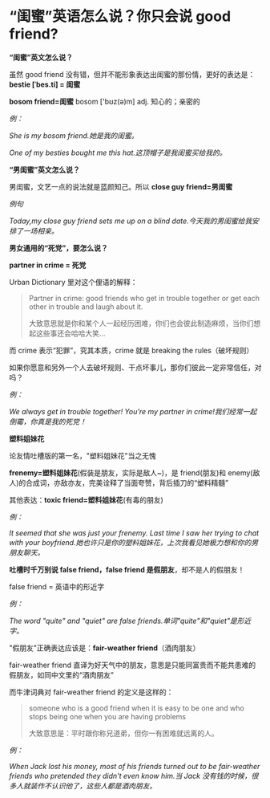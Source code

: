 # “闺蜜”英语怎么说？你只会说 good friend?

**“闺蜜”英文怎么说？**

虽然 good friend 没有错，但并不能形象表达出闺蜜的那份情，更好的表达是：**bestie [ˈbes.ti] = 闺蜜**

**bosom friend=闺蜜** bosom ['bʊz(ə)m] adj. 知心的；亲密的

_例：_

_She is my bosom friend.她是我的闺蜜。_

_One of my besties bought me this hat.这顶帽子是我闺蜜买给我的。_

**“男闺蜜”英文怎么说？**

男闺蜜，文艺一点的说法就是蓝颜知己。所以 **close guy friend=男闺蜜**

_例句_

_Today,my close guy friend sets me up on a blind date.今天我的男闺蜜给我安排了一场相亲。_

**男女通用的“死党”，要怎么说？**

**partner in crime = 死党**

Urban Dictionary 里对这个俚语的解释：

> Partner in crime: good friends who get in trouble together or get each other in trouble and laugh about it.
>
> 大致意思就是你和某个人一起经历困难，你们也会彼此制造麻烦，当你们想起这些事还会哈哈大笑…

而 crime 表示“犯罪”，究其本质，crime 就是 breaking the rules（破坏规则）

如果你愿意和另外一个人去破坏规则、干点坏事儿，那你们彼此一定非常信任，对吗？

_例：_

_We always get in trouble together! You’re my partner in crime!我们经常一起倒霉，你真是我的死党！_

**塑料姐妹花**

论友情吐槽版的第一名，"塑料姐妹花"当之无愧

**frenemy=塑料姐妹花**(假装是朋友，实际是敌人~)，是 friend(朋友)和 enemy(敌人)的合成词，亦敌亦友，完美诠释了当面夸赞，背后插刀的“塑料精髓”

其他表达：**toxic friend=塑料姐妹花**(有毒的朋友)

_例：_

_It seemed that she was just your frenemy. Last time I saw her trying to chat with your boyfriend.她也许只是你的塑料姐妹花，上次我看见她极力想和你的男朋友聊天。_

**吐槽时千万别说 false friend，false friend 是假朋友**，却不是人的假朋友！

false friend = 英语中的形近字

_例：_

_The word "quite" and "quiet" are false friends.单词"quite"和"quiet"是形近字。_

"假朋友"正确表达应该是：**fair-weather friend**（酒肉朋友）

fair-weather friend 直译为好天气中的朋友，意思是只能同富贵而不能共患难的假朋友，如同中文里的“酒肉朋友”

而牛津词典对 fair-weather friend 的定义是这样的：

> someone who is a good friend when it is easy to be one and who stops being one when you are having problems
>
> 大致意思是：平时跟你称兄道弟，但你一有困难就远离的人。

_例：_

_When Jack lost his money, most of his friends turned out to be fair-weather friends who pretended they didn't even know him.当 Jack 没有钱的时候，很多人就装作不认识他了，这些人都是酒肉朋友。_
